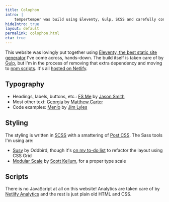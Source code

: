 ```yaml
---
title: Colophon
intro: |
    tempertemper was build using Eleventy, Gulp, SCSS and carefully considered HTML.
hideIntro: true
layout: default
permalink: colophon.html
cta: true
---
```


This website was lovingly put together using [Eleventy, the best static site generator](/blog/website-version-5) I've come across, hands-down. The build itself is taken care of by [Gulp](https://gulpjs.com/), but I'm in the process of removing that extra dependency and moving to [npm scripts](https://css-tricks.com/why-npm-scripts/). It's all [hosted on Netlify](/blog/moving-to-netlify).


## Typography

- Headings, labels, buttons, etc.: [FS Me](https://www.fontshop.com/families/fs-me) by [Jason Smith](https://www.fontshop.com/designers/jason-smith)
- Most other text: [Georgia](http://en.wikipedia.org/wiki/Georgia_(typeface)) by [Matthew Carter](http://en.wikipedia.org/wiki/Matthew_Carter)
- Code examples: [Menlo](http://en.wikipedia.org/wiki/Menlo_%28typeface%29) by [Jim Lyles](https://www.myfonts.com/person/Jim_Lyles/)


## Styling

The styling is written in [SCSS](http://sass-lang.com) with a smattering of [Post CSS](https://postcss.org). The Sass tools I'm using are:

- [Susy](http://susy.oddbird.net) by Oddbird, though it's [on my to-do list](https://github.com/tempertemper/tempertemper.net/projects/1?fullscreen=true) to refactor the layout using CSS Grid
- [Modular Scale](https://github.com/modularscale/modularscale-sass) by [Scott Kellum](http://scottkellum.com/), for a proper type scale


## Scripts

There is no JavaScript at all on this website! Analytics are taken care of by [Netlify Analytics](http://localhost:3000/blog/ditching-google-analytics-in-favour-of-netlify-analytics) and the rest is just plain old HTML and CSS.
